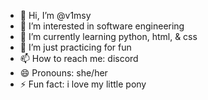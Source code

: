 - 👋 Hi, I’m @v1msy
- 👀 I’m interested in software engineering
- 🌱 I’m currently learning python, html, & css
- 💞️ I’m just practicing for fun
- 📫 How to reach me: discord
- 😄 Pronouns: she/her
- ⚡ Fun fact: i love my little pony

<!---
v1msy/v1msy is a ✨ special ✨ repository because its `README.md` (this file) appears on your GitHub profile.
You can click the Preview link to take a look at your changes.
--->
